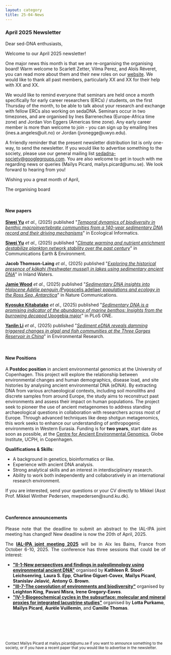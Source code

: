 ```yaml
---
layout: category
title: 25-04-News
---
```


<div class="section">
<h3 class="section-title underline">April 2025 Newsletter</h3>
</div>

<div class="intro">
<p> Dear sed-DNA enthusiasts,</p>

<p>Welcome to our April 2025 newsletter!</p>

<p>One major news this month is that we are re-organising the organising board! Warm welcome to Scarlett Zetter, Vilma Perez, and Aloïs Réveret, you can read more about them and their new roles on our <a href="https://sedadna.github.io/category/board.html">website</a>. We would like to thank all past members, particularly XX and XX for their help with XX and XX. 

<p>We would like to remind everyone that seminars are held once a month specifically for early career researchers (ERCs) / students, on the first Thursday of the month, to be able to talk about your research and exchange with fellow ERCs also working on sedaDNA. Seminars occur in two timezones, and are organised by Ines Barrenechea (Europe-Africa time zone) and Jordan Von Eggers (Americas time zone). Any early career member is more than welcome to join - you can sign up by emailing Ines (ines.a.angeles@uit.no) or Jordan (jvonegge@uwyo.edu).</p>

<p>A frriendly reminder that the present newsletter distribution list is only one-way, to send the newsletter. If you would like to advertise something to the society, please use our general mailing list <a href="mailto:sedadna-society@googlegroups.com">sedadna-society@googlegroups.com</a>. You are also welcome to get in touch with me regarding news or queries (Maïlys Picard, mailys.picard@umu.se). We look forward to hearing from you!</p>

<p>Wishing you a great month of April,</p>
<p>The organising board</p>
 

<br>
<div class="intro">
<h4 class="section-title underline">New papers</h4>

<p><a href="https://www.researchgate.net/profile/Siwei-Yu-2" target="_blank"><b>Siwei Yu</b></a> <i> et al.,</i> (2025) published "<a href="https://doi.org/10.1016/j.ecoinf.2025.103119" target="_blank"><u><i>Temporal dynamics of biodiversity in benthic macroinvertebrate communities from a 140-year sedimentary DNA record and their driving mechanisms</i></u></a>" in Ecological Informatics.</p>

<p><a href="https://www.researchgate.net/profile/Siwei-Yu-2" target="_blank"><b>Siwei Yu</b></a> <i> et al.,</i> (2025) published "<a href="https://doi.org/10.1038/s43247-025-02206-3" target="_blank"><u><i>Climate warming and nutrient enrichment destabilize plankton network stability over the past century</i></u></a>" in Communications Earth & Environment.</p>

<p><b>Jacob Thomson-Laing</b><i> et al.,</i> (2025) published "<a href="https://doi.org/10.1080/20442041.2025.2475685" target="_blank"><u><i>Exploring the historical presence of kākahi (freshwater mussel) in lakes using sedimentary ancient DNA</i></u></a>" in Inland Waters.</p>

<p><a href="https://www.researchgate.net/profile/Jamie-Wood-5" target="_blank"><b>Jamie Wood</b></a> <i> et al.,</i> (2025) published "<a href="https://doi.org/10.1038/s41467-025-56925-4" target="_blank"><u><i>Sedimentary DNA insights into Holocene Adélie penguin (</i>Pygoscelis adeliae<i>) populations and ecology in the Ross Sea, Antarctica</i></u></a>" in Nature Communications.</p>

<p><a href="https://www.researchgate.net/profile/Siwei-Yu-2" target="_blank"><b>Kyosuke Kitabatake</b></a> <i> et al.,</i> (2025) published "<a href="https://doi.org/10.1371/journal.pone.0318235" target="_blank"><u><i>Sedimentary DNA is a promising indicator of the abundance of marine benthos: Insights from the burrowing decapod </i>Upogebia major</u></a>" in PLoS ONE.</p>


<p><a href="XXXXXXXX" target="_blank"><b>Yanlin Li</b></a> <i> et al.,</i> (2025) published "<a href="https://doi.org/10.1016/j.envres.2025.121474" target="_blank"><u><i>Sediment eDNA reveals damming triggered changes in algal and fish communities at the Three Gorges Reservoir in China</i></u></a>" in Environmental Research.</p>



<br>
<div class="intro">
<h4 class="section-title underline">New Positions</h4> 
    
<p>A <b>Postdoc position</b> in ancient environmental genomics at the University of Copenhagen. This project will explore the relationship between environmental changes and human demographics, disease load, and site histories by analysing ancient environmental DNA (eDNA). By extracting DNA from various archaeological contexts, including soil monoliths and discrete samples from around Europe, the study aims to reconstruct past environments and assess their impact on human populations. The project seek to pioneer the use of ancient metagenomes to address standing archaeological questions in collaboration with researchers across most of Europe. Through advanced techniques like deep shotgun metagenomics, this work seeks to enhance our understanding of anthropogenic environments in Western Eurasia. Funding is for <b>two years</b>, start date as soon as possible, at the <a href="https://globe.ku.dk/research/geogenetics/">Centre for Ancient Environmental Genomics</a>, Globe Institute, UCPH, in Copenhagen. </p>
<p><b>Qualifications & Skills</b>:
<ul>
  <li>A background in genetics, bioinformatics or like.</li>
  <li>Experience with ancient DNA analysis.</li>
  <li>Strong analytical skills and an interest in interdisciplinary research.</li>
  <li>Ability to work both independently and collaboratively in an international research environment.</li>
</ul> </p>
<p>If you are interested, send your questions or your CV directly to Mikkel (Asst Prof. Mikkel Winther Pedersen, mwpedersen@sund.ku.dk).</p>



<br>

<div class="intro">
<h4 class="section-title underline">Conference announcements</h4>   

<p align="justify">Please note that the deadline to submit an abstract to the IAL-IPA joint meeting has changed! New deadline is now the 20th of April, 2025.</p>
 
<p align="justify">The <a href="https://ialipa-2025.sciencesconf.org/resource/page/id/43" target="_blank"><b>IAL-IPA joint meeting 2025</b></a> will be in Aix les Bains, France from October 6-10, 2025. The conference has three sessions that could be of interest: 
   <ul>
  <li><a href="https://ialipa-2025.sciencesconf.org/resource/page/id/11" target="_blank"><b> "II-1-New perspectives and findings in paleolimnology using environmental ancient DNA"</b></a> organised by <b>Kathleen R. Stoof-Leichsenring</b>, <b>Laura S. Epp</b>, <b>Charline Giguet-Covex</b>, <b>Maïlys Picard</b>, <b>Stanislav Jelavić</b>, <b>Antony G. Brown</b>.</li>
    <li><a href="https://ialipa-2025.sciencesconf.org/resource/page/id/20" target="_blank"><b> "III-7-The coevolution of environments and biodiversity"</b></a> organised by <b>Leighton King</b>, <b>Pavani Misra</b>, <b>Irene Gregory-Eaves</b>.</li>
  <li>  <a href="https://ialipa-2025.sciencesconf.org/resource/page/id/22" target="_blank"><b> "IV-1-Biogeochemical cycles in the subsurface: molecular and mineral proxies for integrated lacustrine studies"</b></a> organised by <b>Lotta Purkamo</b>, <b>Maïlys Picard</b>, <b>Aurèle Vuillemin</b>, and <b>Camille Thomas</b>. </li>
</ul> 
  </p>

 <br>



<br>
<br>
<br>

<p><small>Contact Maïlys Picard at mailys.picard@umu.se if you want to announce something to the society, or if you have a recent paper that you would like to advertise in the newsletter.</small></p>

